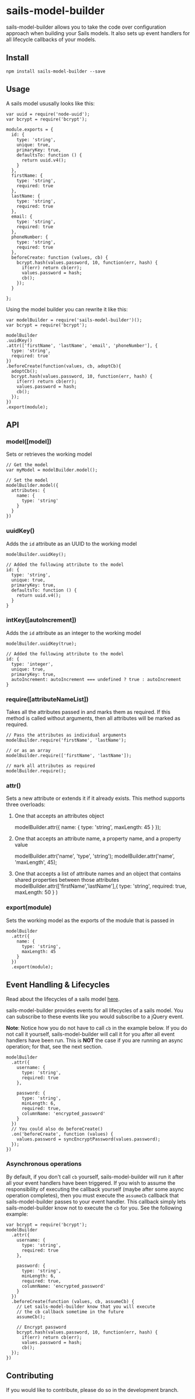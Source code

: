 # sails-model-builder

sails-model-builder allows you to take the code over configuration approach when building your Sails models. It also sets up event handlers for all lifecycle callbacks of your models.

## Install

`npm install sails-model-builder --save`

## Usage

A sails model ususally looks like this:

    var uuid = require('node-uuid');
    var bcrypt = require('bcrypt');

    module.exports = {
      id: {
        type: 'string',
        unique: true,
        primaryKey: true,
        defaultsTo: function () {
          return uuid.v4();
        }
      },
      firstName: {
        type: 'string',
        required: true
      },
      lastName: {
        type: 'string',
        required: true
      },
      email: {
        type: 'string',
        required: true
      },
      phoneNumber: {
        type: 'string',
        required: true
      },
      beforeCreate: function (values, cb) {
        bcrypt.hash(values.password, 10, function(err, hash) {
          if(err) return cb(err);
          values.password = hash;
          cb();
        });
      }

    };

Using the model builder you can rewrite it like this:

    var modelBuilder = require('sails-model-builder')();
    var bcrypt = require('bcrypt');

    modelBuilder
    .uuidKey()
    .attr(['firstName', 'lastName', 'email', 'phoneNumber'], {
      type: 'string',
      required: true`
    })
    .beforeCreate(function(values, cb, adoptCb){
      adoptCb();
      bcrypt.hash(values.password, 10, function(err, hash) {
        if(err) return cb(err);
        values.password = hash;
        cb();
      });
    })
    .export(module);

## API

### model([model])

Sets or retrieves the working model

    // Get the model
    var myModel = modelBuilder.model();

    // Set the model
    modelBuilder.model({
      attributes: {
        name: {
          type: 'string'
        }
      }
    })

### uuidKey()

Adds the `id` attribute as an UUID to the working model

    modelBuilder.uuidKey();

    // Added the following attribute to the model
    id: {
      type: 'string',
      unique: true,
      primaryKey: true,
      defaultsTo: function () {
        return uuid.v4();
      }
    }

### intKey([autoIncrement])

Adds the `id` attribute as an integer to the working model

    modelBuilder.uuidKey(true);

    // Added the following attribute to the model
    id: {
      type: 'integer',
      unique: true,
      primaryKey: true,
      autoIncrement: autoIncrement === undefined ? true : autoIncrement
    }

### require([attributeNameList])

Takes all the attributes passed in and marks them as required. If this method is called without arguments, then all attributes will be marked as required.

    // Pass the attributes as individual arguments
    modelBuilder.require('firstName', 'lastName');

    // or as an array
    modelBuilder.require(['firstName', 'lastName']);

    // mark all attributes as required
    modelBuilder.require();

### attr()

Sets a new attribute or extends it if it already exists. This method supports three overloads:

1) One that accepts an attributes object

    modelBuilder.attr({
      name: {
        type: 'string',
        maxLength: 45
      }
    });

2) One that accepts an attribute name, a property name, and a property value

    modelBuilder.attr('name', 'type', 'string');
    modelBuilder.attr('name', 'maxLength', 45);

3) One that accepts a list of attribute names and an object that contains shared properties between those attributes
    modelBuilder.attr(['firstName','lastName'],{
        type: 'string',
        required: true,
        maxLength: 50
      }
    )

### export(module)

Sets the working model as the exports of the module that is passed in

    modelBuilder
      .attr({
        name: {
          type: 'string',
          maxLength: 45
        }
      })
      .export(module);

## Event Handling & Lifecycles

Read about the lifecycles of a sails model [here](http://sailsjs.org/documentation/concepts/models-and-orm/lifecycle-callbacks).

sails-model-builder provides events for all lifecycles of a sails model. You can subscribe to these events like you would subscribe to a jQuery event.

**Note**: Notice how you do not have to call `cb` in the example below. If you do not call it yourself, sails-model-builder will call it for you after all event handlers have been run. This is **NOT** the case if you are running an async operation; for that, see the next section.

    modelBuilder
      .attr({
        username: {
          type: 'string',
          required: true
        },

        password: {
          type: 'string',
          minLength: 6,
          required: true,
          columnName: 'encrypted_password'
        }
      })
      // You could also do beforeCreate()
      .on('beforeCreate', function (values) {
        values.password = syncEncryptPassword(values.password);
      });
    })


### Asynchronous operations

By default, if you don't call `cb` yourself, sails-model-builder will run it after all your event handlers have been triggered. If you wish to assume the responsibility of executing the callback yourself (maybe after some async operation completes), then you must execute the `assumeCb` callback that sails-model-builder passes to your event handler. This callback simply lets sails-model-builder know not to execute the `cb` for you. See the following example:

    var bcrypt = require('bcrypt');
    modelBuilder
      .attr({
        username: {
          type: 'string',
          required: true
        },

        password: {
          type: 'string',
          minLength: 6,
          required: true,
          columnName: 'encrypted_password'
        }
      })
      .beforeCreate(function (values, cb, assumeCb) {
        // Let sails-model-builder know that you will execute
        // the cb callback sometime in the future
        assumeCb();

        // Encrypt password
        bcrypt.hash(values.password, 10, function(err, hash) {
          if(err) return cb(err);
          values.password = hash;
          cb();
      });
    })

## Contributing

If you would like to contribute, please do so in the development branch.
